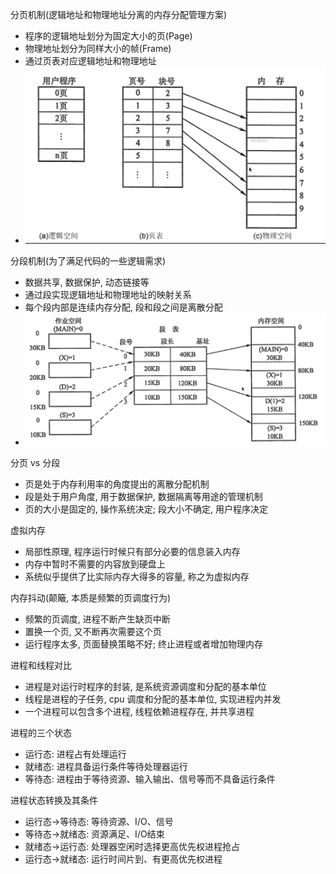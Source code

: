 分页机制(逻辑地址和物理地址分离的内存分配管理方案)
* 程序的逻辑地址划分为固定大小的页(Page)
* 物理地址划分为同样大小的帧(Frame)
* 通过页表对应逻辑地址和物理地址
* ![paging](./img/paging.png)

分段机制(为了满足代码的一些逻辑需求)
* 数据共享, 数据保护, 动态链接等
* 通过段实现逻辑地址和物理地址的映射关系
* 每个段内部是连续内存分配, 段和段之间是离散分配
* ![segmentation](./img/segmentation.png)

分页 vs 分段
* 页是处于内存利用率的角度提出的离散分配机制
* 段是处于用户角度, 用于数据保护, 数据隔离等用途的管理机制
* 页的大小是固定的, 操作系统决定; 段大小不确定, 用户程序决定

虚拟内存
* 局部性原理, 程序运行时候只有部分必要的信息装入内存
* 内存中暂时不需要的内容放到硬盘上
* 系统似乎提供了比实际内存大得多的容量, 称之为虚拟内存

内存抖动(颠簸, 本质是频繁的页调度行为)
* 频繁的页调度, 进程不断产生缺页中断
* 置换一个页, 又不断再次需要这个页
* 运行程序太多, 页面替换策略不好; 终止进程或者增加物理内存

进程和线程对比
* 进程是对运行时程序的封装, 是系统资源调度和分配的基本单位
* 线程是进程的子任务, cpu 调度和分配的基本单位, 实现进程内并发
* 一个进程可以包含多个进程, 线程依赖进程存在, 并共享进程

进程的三个状态
* 运行态: 进程占有处理运行
* 就绪态: 进程具备运行条件等待处理器运行
* 等待态: 进程由于等待资源、输入输出、信号等而不具备运行条件

进程状态转换及其条件
* 运行态->等待态: 等待资源、I/O、信号
* 等待态->就绪态: 资源满足、I/O结束
* 就绪态->运行态: 处理器空闲时选择更高优先权进程抢占
* 运行态->就绪态: 运行时间片到、有更高优先权进程

